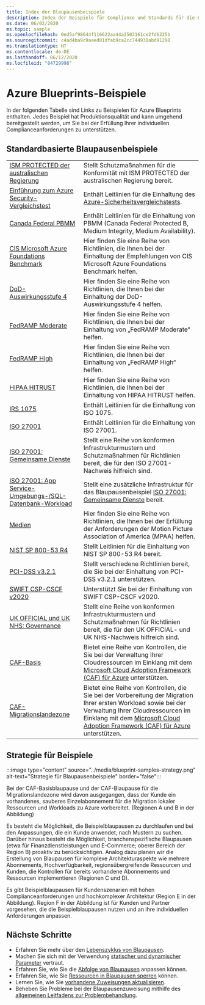 ```yaml
---
title: Index der Blaupausenbeispiele
description: Index der Beispiele für Compliance und Standards für die Bereitstellung von Umgebungen, Richtlinien und Cloud Adoption Framework-Grundlagen mit Azure Blueprints.
ms.date: 06/02/2020
ms.topic: sample
ms.openlocfilehash: 0ed5af98644f116622aa44a2503161ce2fd6225b
ms.sourcegitcommit: c4ad4ba9c9aaed81dfab9ca2cc744930abd91298
ms.translationtype: HT
ms.contentlocale: de-DE
ms.lasthandoff: 06/12/2020
ms.locfileid: "84729998"
---
```

# <a name="azure-blueprints-samples"></a>Azure Blueprints-Beispiele

In der folgenden Tabelle sind Links zu Beispielen für Azure Blueprints enthalten. Jedes Beispiel hat Produktionsqualität und kann umgehend bereitgestellt werden, um Sie bei der Erfüllung Ihrer individuellen Complianceanforderungen zu unterstützen.

## <a name="standards-based-blueprint-samples"></a>Standardbasierte Blaupausenbeispiele

|  |  |
|---------|---------|
| [ISM PROTECTED der australischen Regierung](./ism-protected/control-mapping.md) | Stellt Schutzmaßnahmen für die Konformität mit ISM PROTECTED der australischen Regierung bereit. |
| [Einführung zum Azure Security-Vergleichstest](./azure-security-benchmark.md) | Enthält Leitlinien für die Einhaltung des [Azure-Sicherheitsvergleichstests](../../../security/benchmarks/overview.md). |
| [Canada Federal PBMM](./canada-federal-pbmm/index.md) | Enthält Leitlinien für die Einhaltung von PBMM (Canada Federal Protected B, Medium Integrity, Medium Availability). |
| [CIS Microsoft Azure Foundations Benchmark](./cis-azure-1-1-0.md)| Hier finden Sie eine Reihe von Richtlinien, die Ihnen bei der Einhaltung der Empfehlungen von CIS Microsoft Azure Foundations Benchmark helfen. |
| [DoD-Auswirkungsstufe 4](./dod-impact-level-4/index.md) | Hier finden Sie eine Reihe von Richtlinien, die Ihnen bei der Einhaltung der DoD-Auswirkungsstufe 4 helfen. |
| [FedRAMP Moderate](./fedramp-m/index.md) | Hier finden Sie eine Reihe von Richtlinien, die Ihnen bei der Einhaltung von „FedRAMP Moderate“ helfen. |
| [FedRAMP High](./fedramp-h/index.md) | Hier finden Sie eine Reihe von Richtlinien, die Ihnen bei der Einhaltung von „FedRAMP High“ helfen. |
| [HIPAA HITRUST](./HIPAA-HITRUST/index.md) | Hier finden Sie eine Reihe von Richtlinien, die Ihnen bei der Einhaltung von HIPAA HITRUST helfen. |
| [IRS 1075](./irs-1075/index.md) | Enthält Leitlinien für die Einhaltung von ISO 1075.|
| [ISO 27001](./iso27001/index.md) | Enthält Leitlinien für die Einhaltung von ISO 27001. |
| [ISO 27001: Gemeinsame Dienste](./iso27001-shared/index.md) | Stellt eine Reihe von konformen Infrastrukturmustern und Schutzmaßnahmen für Richtlinien bereit, die für den ISO 27001-Nachweis hilfreich sind. |
| [ISO 27001: App Service-Umgebungs-/SQL-Datenbank-Workload](./iso27001-ase-sql-workload/index.md) | Stellt eine zusätzliche Infrastruktur für das Blaupausenbeispiel [ISO 27001: Gemeinsame Dienste](./iso27001-shared/index.md) bereit. |
| [Medien](./media/index.md) | Hier finden Sie eine Reihe von Richtlinien, die Ihnen bei der Erfüllung der Anforderungen der Motion Picture Association of America (MPAA) helfen. |
| [NIST SP 800-53 R4](./nist-sp-800-53-r4.md) | Stellt Leitlinien für die Einhaltung von NIST SP 800-53 R4 bereit. |
| [PCI-DSS v3.2.1](./pci-dss-3.2.1/index.md) | Stellt verschiedene Richtlinien bereit, die Sie bei der Einhaltung von PCI-DSS v3.2.1 unterstützen. |
| [SWIFT CSP-CSCF v2020](./swift-2020/index.md) | Unterstützt Sie bei der Einhaltung von SWIFT CSP-CSCF v2020. |
| [UK OFFICIAL und UK NHS: Governance](./ukofficial/index.md) | Stellt eine Reihe von konformen Infrastrukturmustern und Schutzmaßnahmen für Richtlinien bereit, die für den UK OFFICIAL- und UK NHS-Nachweis hilfreich sind. |
| [CAF-Basis](./caf-foundation/index.md) | Bietet eine Reihe von Kontrollen, die Sie bei der Verwaltung Ihrer Cloudressourcen im Einklang mit dem [Microsoft Cloud Adoption Framework (CAF) für Azure](/azure/architecture/cloud-adoption/governance/journeys/index) unterstützen. |
| [CAF-Migrationslandezone](./caf-migrate-landing-zone/index.md) | Bietet eine Reihe von Kontrollen, die Sie bei der Vorbereitung der Migration Ihrer ersten Workload sowie bei der Verwaltung Ihrer Cloudressourcen im Einklang mit dem [Microsoft Cloud Adoption Framework (CAF) für Azure](/azure/architecture/cloud-adoption/migrate/index) unterstützen. |

## <a name="samples-strategy"></a>Strategie für Beispiele

:::image type="content" source="../media/blueprint-samples-strategy.png" alt-text="Strategie für Blaupausenbeispiele" border="false":::

Bei der CAF-Basisblaupause und der CAF-Blaupause für die Migrationslandezone wird davon ausgegangen, dass der Kunde ein vorhandenes, sauberes Einzelabonnement für die Migration lokaler Ressourcen und Workloads zu Azure vorbereitet.
(Regionen A und B in der Abbildung)  

Es besteht die Möglichkeit, die Beispielblaupausen zu durchlaufen und bei den Anpassungen, die ein Kunde anwendet, nach Mustern zu suchen. Darüber hinaus besteht die Möglichkeit, branchenspezifische Blaupausen (etwa für Finanzdienstleistungen und E-Commerce; oberer Bereich der Region B) proaktiv zu berücksichtigen. Analog dazu planen wir die Erstellung von Blaupausen für komplexe Architekturaspekte wie mehrere Abonnements, Hochverfügbarkeit, regionsübergreifende Ressourcen und Kunden, die Kontrollen für bereits vorhandene Abonnements und Ressourcen implementieren (Regionen C und D).

Es gibt Beispielblaupausen für Kundenszenarien mit hohen Complianceanforderungen und hochkomplexer Architektur (Region E in der Abbildung). Region F in der Abbildung ist für Kunden und Partner vorgesehen, die die Beispielblaupausen nutzen und an ihre individuellen Anforderungen anpassen.

## <a name="next-steps"></a>Nächste Schritte

- Erfahren Sie mehr über den [Lebenszyklus von Blaupausen](../concepts/lifecycle.md).
- Machen Sie sich mit der Verwendung [statischer und dynamischer Parameter](../concepts/parameters.md) vertraut.
- Erfahren Sie, wie Sie die [Abfolge von Blaupausen](../concepts/sequencing-order.md) anpassen können.
- Erfahren Sie, wie Sie [Ressourcen in Blaupausen sperren](../concepts/resource-locking.md) können.
- Lernen Sie, wie Sie [vorhandene Zuweisungen aktualisieren](../how-to/update-existing-assignments.md).
- Beheben Sie Probleme bei der Blaupausenzuweisung mithilfe des [allgemeinen Leitfadens zur Problembehandlung](../troubleshoot/general.md).
